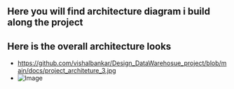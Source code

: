 ## Here you will find architecture diagram i build along the project

## Here is the overall architecture looks

 - https://github.com/vishalbankar/Design_DataWarehosue_project/blob/main/docs/project_architeture_3.jpg
 - ![Image](https://github.com/user-attachments/assets/480f7bc7-9741-4a5a-bc5b-5ad166234247)
